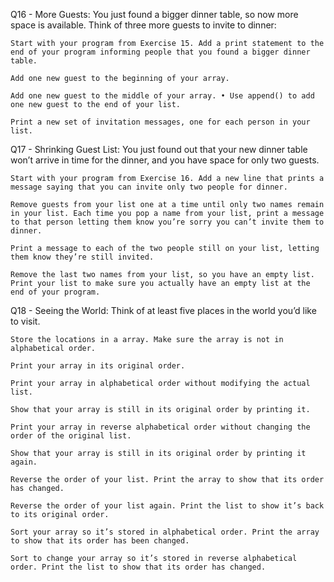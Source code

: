 Q16 - More Guests: You just found a bigger dinner table, so now more space is available. Think of three more guests to invite to dinner:

    Start with your program from Exercise 15. Add a print statement to the end of your program informing people that you found a bigger dinner table.

    Add one new guest to the beginning of your array.

    Add one new guest to the middle of your array. • Use append() to add one new guest to the end of your list.

    Print a new set of invitation messages, one for each person in your list.

Q17 - Shrinking Guest List: You just found out that your new dinner table won’t arrive in time for the dinner, and you have space for only two guests.

    Start with your program from Exercise 16. Add a new line that prints a message saying that you can invite only two people for dinner.

    Remove guests from your list one at a time until only two names remain in your list. Each time you pop a name from your list, print a message to that person letting them know you’re sorry you can’t invite them to dinner.

    Print a message to each of the two people still on your list, letting them know they’re still invited.

    Remove the last two names from your list, so you have an empty list. Print your list to make sure you actually have an empty list at the end of your program.

Q18 - Seeing the World: Think of at least five places in the world you’d like to visit.

    Store the locations in a array. Make sure the array is not in alphabetical order.

    Print your array in its original order.

    Print your array in alphabetical order without modifying the actual list.

    Show that your array is still in its original order by printing it.

    Print your array in reverse alphabetical order without changing the order of the original list.

    Show that your array is still in its original order by printing it again.

    Reverse the order of your list. Print the array to show that its order has changed.

    Reverse the order of your list again. Print the list to show it’s back to its original order.

    Sort your array so it’s stored in alphabetical order. Print the array to show that its order has been changed.

    Sort to change your array so it’s stored in reverse alphabetical order. Print the list to show that its order has changed.

